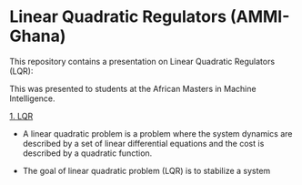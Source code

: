 # Linear Quadratic  Regulators (AMMI-Ghana)

This repository contains  a presentation on Linear Quadratic  Regulators (LQR):

This was presented to students at the African Masters in Machine Intelligence.


[1. LQR](#1)

* A linear quadratic problem is a problem where the system dynamics
are described by a set of linear differential equations and the cost is
described by a quadratic function.


* The goal of linear quadratic problem (LQR) is to stabilize a system
